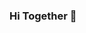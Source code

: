 ### Hi Together 👋

<!--
**GagaSissi/GagaSissi** is a ✨ _special_ ✨ repository because its `README.md` (this file) appears on your GitHub profile.

- 🌱 I’m currently learning coding
- 😄 Try to say this loud: Hundeflohkammentsorgungshelferverdienstbescheinigung
- ⚡ Fun fact: The slogan "Made in Germany" used to be intended to alert the English to the poor quality of German products.
